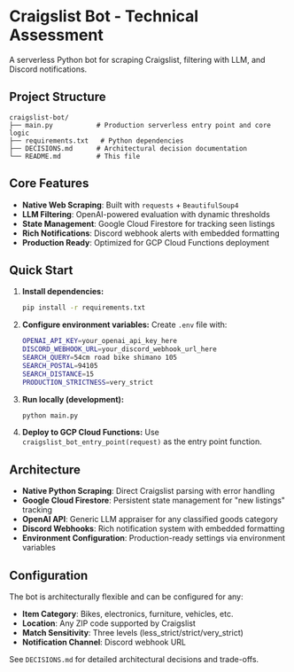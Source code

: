 # Craigslist Bot - Technical Assessment

A serverless Python bot for scraping Craigslist, filtering with LLM, and Discord notifications.

## Project Structure

```
craigslist-bot/
├── main.py           # Production serverless entry point and core logic
├── requirements.txt   # Python dependencies
├── DECISIONS.md      # Architectural decision documentation
└── README.md         # This file
```

## Core Features

- **Native Web Scraping**: Built with `requests` + `BeautifulSoup4`
- **LLM Filtering**: OpenAI-powered evaluation with dynamic thresholds
- **State Management**: Google Cloud Firestore for tracking seen listings
- **Rich Notifications**: Discord webhook alerts with embedded formatting
- **Production Ready**: Optimized for GCP Cloud Functions deployment

## Quick Start

1. **Install dependencies:**

   ```bash
   pip install -r requirements.txt
   ```

2. **Configure environment variables:**
   Create `.env` file with:

   ```bash
   OPENAI_API_KEY=your_openai_api_key_here
   DISCORD_WEBHOOK_URL=your_discord_webhook_url_here
   SEARCH_QUERY=54cm road bike shimano 105
   SEARCH_POSTAL=94105
   SEARCH_DISTANCE=15
   PRODUCTION_STRICTNESS=very_strict
   ```

3. **Run locally (development):**

   ```bash
   python main.py
   ```

4. **Deploy to GCP Cloud Functions:**
   Use `craigslist_bot_entry_point(request)` as the entry point function.

## Architecture

- **Native Python Scraping**: Direct Craigslist parsing with error handling
- **Google Cloud Firestore**: Persistent state management for "new listings" tracking
- **OpenAI API**: Generic LLM appraiser for any classified goods category
- **Discord Webhooks**: Rich notification system with embedded formatting
- **Environment Configuration**: Production-ready settings via environment variables

## Configuration

The bot is architecturally flexible and can be configured for any:

- **Item Category**: Bikes, electronics, furniture, vehicles, etc.
- **Location**: Any ZIP code supported by Craigslist
- **Match Sensitivity**: Three levels (less_strict/strict/very_strict)
- **Notification Channel**: Discord webhook URL

See `DECISIONS.md` for detailed architectural decisions and trade-offs.
